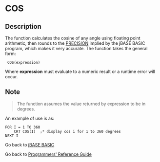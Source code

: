# COS

<PageHeader />

## Description

The function calculates the cosine of any angle using floating point arithmetic, then rounds to the [PRECISION](./../precision) implied by the jBASE BASIC program, which makes it very accurate. The function takes the general form:

```
 COS(expression)
```

Where **expression** must evaluate to a numeric result or a runtime error will occur.

## Note

> The function assumes the value returned by expression to be in degrees.

An example of use is as:

```
FOR I = 1 TO 360
    CRT COS(I)  ;* display cos i for 1 to 360 degrees
NEXT I
```

Go back to [jBASE BASIC](./../README.md)

Go back to [Programmers' Reference Guide](./../../reference-guides/jbc/README.md)

<PageFooter />
